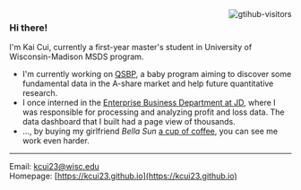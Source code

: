 <a href="https://github.com/ark-kai">
    <img align="right" src="https://komarev.com/ghpvc/?username=kcui23&label=Visitors&color=2666f1&style=flat" alt="gtihub-visitors" />
</a>

### Hi there!
I'm Kai Cui, currently a first-year master's student in University of Wisconsin-Madison MSDS program.

- I'm currently working on [QSBP](https://github.com/Ark-Kai/quant-stat-baby-project/), a baby program aiming to discover some fundamental data in the A-share market and help future quantitative research.
- I once interned in the [Enterprise Business Department at JD](https://www.jdbusiness.com/jdaboutus.html), where I was responsible for processing and analyzing profit and loss data. The data dashboard that I built had a page view of thousands.
- ..., by buying my girlfriend *Bella Sun* [a cup of coffee](https://www.starbucks.com.hk/zh_HK/mobile-applications-online-order-pick-up), you can see me work even harder.

<!--
<details>

<summary>FAQs</summary>

**Q: What's your plan after graduating?**\
A: I don't have a specific plan yet. LLMs have greatly changed my expectations for the job market. I am concurrently applying for a second master's/PhD and autumn recruitment. Canada and Australia may be my destinations in life, and Hong Kong may be a transit stop.

</details>
-->

---

Email: kcui23@wisc.edu <br>
Homepage: [https://kcui23.github.io](https://kcui23.github.io)
<!--
**Ark-Kai/Ark-Kai** is a ✨ _special_ ✨ repository because its `README.md` (this file) appears on your GitHub profile.

Here are some ideas to get you started:

- 🔭 I’m currently working on ...
- 🌱 I’m currently learning ...
- 👯 I’m looking to collaborate on ...
- 🤔 I’m looking for help with ...
- 💬 Ask me about ...
- 📫 How to reach me: ...
- 😄 Pronouns: ...
- ⚡ Fun fact: ...
-->
